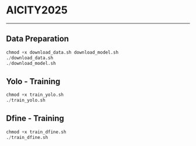 # AICITY2025
---

## Data Preparation
```python
chmod +x download_data.sh download_model.sh
./download_data.sh
./download_model.sh
```
## Yolo - Training
```python
chmod +x train_yolo.sh
./train_yolo.sh
```
## Dfine - Training
```python
chmod +x train_dfine.sh
./train_dfine.sh
```